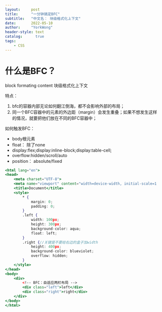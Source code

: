 ```yaml
---
layout:     post
title:      "一分钟搞定BFC"
subtitle:   "中文名： 块级格式化上下文"
date:       2022-05-10
author:     "YorkWong"
header-style: text
catalog:      true
tags:
    - CSS
---
```

# 什么是BFC？

block formating content 块级格式化上下文

特点：

1. bfc的容器内部无论如何翻江倒海，都不会影响外部的布局；
2. 同一个BFC容器中的元素的外边距（margin）会发生重叠；如果不想发生这样的情况，就要把他们放在不同的BFC容器中；

如何触发BFC：

- body根元素
- float： 除了none
- display:flex;display:inline-block;display:table-cell;
- overflow:hidden/scroll/auto
- position： absolute/fixed

```jsx
<html lang="en">
<head>
    <meta charset="UTF-8">
    <meta name="viewport" content="width=device-width, initial-scale=1.0">
    <title>Document</title>
    <style>
        * {
            margin: 0;
            padding: 0;
        }
        .left {
            width: 100px;
            height: 300px;
            background-color: aqua;
            float: left;
        }
        .right {//关键是不要给右边的盒子加width
            height: 400px;
            background-color: blueviolet;
            overflow: hidden;
        }
    </style>
</head>
<body>
    <div>
        <!-- BFC：自适应两栏布局 -->
        <div class="left">left</div>
        <div class="right">right</div>
    </div>
</body>
</html>
```
